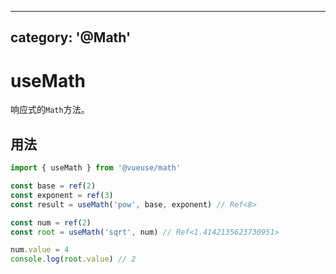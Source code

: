 <!--
 * @Author: wteano wzgtao@foxmail.com
 * @Date: 2025-10-29 09:19:17
 * @LastEditors: wteano wzgtao@foxmail.com
 * @LastEditTime: 2025-10-29 11:16:34
 * @FilePath: \vueuse\packages\math\useMath\index.md
 * @Description: 这是默认设置,请设置`customMade`, 打开koroFileHeader查看配置 进行设置: https://github.com/OBKoro1/koro1FileHeader/wiki/%E9%85%8D%E7%BD%AE
-->
---
category: '@Math'
---

# useMath

响应式的`Math`方法。

## 用法

```ts
import { useMath } from '@vueuse/math'

const base = ref(2)
const exponent = ref(3)
const result = useMath('pow', base, exponent) // Ref<8>

const num = ref(2)
const root = useMath('sqrt', num) // Ref<1.4142135623730951>

num.value = 4
console.log(root.value) // 2
```